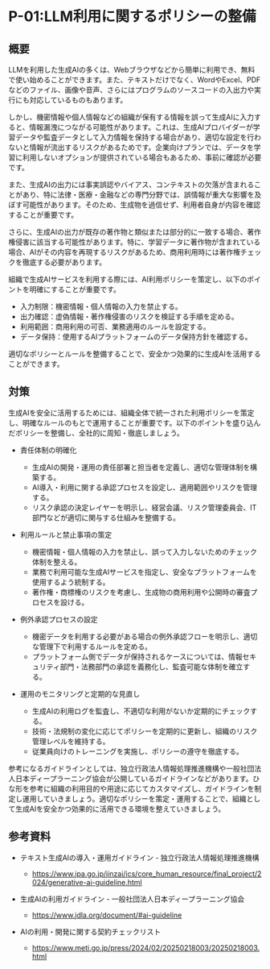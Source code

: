 # P-01:LLM利用に関するポリシーの整備
## 概要
LLMを利用した生成AIの多くは、Webブラウザなどから簡単に利用でき、無料で使い始めることができます。また、テキストだけでなく、WordやExcel、PDFなどのファイル、画像や音声、さらにはプログラムのソースコードの入出力や実行にも対応しているものもあります。

しかし、機密情報や個人情報などの組織が保有する情報を誤って生成AIに入力すると、情報漏洩につながる可能性があります。これは、生成AIプロバイダーが学習データや監査データとして入力情報を保持する場合があり、適切な設定を行わないと情報が流出するリスクがあるためです。企業向けプランでは、データを学習に利用しないオプションが提供されている場合もあるため、事前に確認が必要です。

また、生成AIの出力には事実誤認やバイアス、コンテキストの欠落が含まれることがあり、特に法律・医療・金融などの専門分野では、誤情報が重大な影響を及ぼす可能性があります。そのため、生成物を過信せず、利用者自身が内容を確認することが重要です。

さらに、生成AIの出力が既存の著作物と類似または部分的に一致する場合、著作権侵害に該当する可能性があります。特に、学習データに著作物が含まれている場合、AIがその内容を再現するリスクがあるため、商用利用時には著作権チェックを徹底する必要があります。

組織で生成AIサービスを利用する際には、AI利用ポリシーを策定し、以下のポイントを明確にすることが重要です。

* 入力制限：機密情報・個人情報の入力を禁止する。
* 出力確認：虚偽情報・著作権侵害のリスクを検証する手順を定める。
* 利用範囲：商用利用の可否、業務適用のルールを設定する。
* データ保持：使用するAIプラットフォームのデータ保持方針を確認する。

適切なポリシーとルールを整備することで、安全かつ効果的に生成AIを活用することができます。

## 対策
生成AIを安全に活用するためには、組織全体で統一された利用ポリシーを策定し、明確なルールのもとで運用することが重要です。以下のポイントを盛り込んだポリシーを整備し、全社的に周知・徹底しましょう。  

* 責任体制の明確化  
    - 生成AIの開発・運用の責任部署と担当者を定義し、適切な管理体制を構築する。  
    - AI導入・利用に関する承認プロセスを設定し、適用範囲やリスクを管理する。  
    - リスク承認の決定レイヤーを明示し、経営会議、リスク管理委員会、IT部門などが適切に関与する仕組みを整備する。  

 * 利用ルールと禁止事項の策定  
    - 機密情報・個人情報の入力を禁止し、誤って入力しないためのチェック体制を整える。  
    - 業務で利用可能な生成AIサービスを指定し、安全なプラットフォームを使用するよう統制する。  
    - 著作権・商標権のリスクを考慮し、生成物の商用利用や公開時の審査プロセスを設ける。  

* 例外承認プロセスの設定  
    - 機密データを利用する必要がある場合の例外承認フローを明示し、適切な管理下で利用するルールを定める。  
    - プラットフォーム側でデータが保持されるケースについては、情報セキュリティ部門・法務部門の承認を義務化し、監査可能な体制を確立する。  

 * 運用のモニタリングと定期的な見直し  
    - 生成AIの利用ログを監査し、不適切な利用がないか定期的にチェックする。  
    - 技術・法規制の変化に応じてポリシーを定期的に更新し、組織のリスク管理レベルを維持する。  
    - 従業員向けのトレーニングを実施し、ポリシーの遵守を徹底する。  


参考になるガイドラインとしては、独立行政法人情報処理推進機構や一般社団法人日本ディープラーニング協会が公開しているガイドラインなどがあります。ひな形を参考に組織の利用目的や用途に応じてカスタマイズし、ガイドラインを制定し運用していきましょう。適切なポリシーを策定・運用することで、組織として生成AIを安全かつ効果的に活用できる環境を整えていきましょう。


## 参考資料
* テキスト生成AIの導入・運用ガイドライン - 独立行政法人情報処理推進機構
    * https://www.ipa.go.jp/jinzai/ics/core_human_resource/final_project/2024/generative-ai-guideline.html
  
* 生成AIの利用ガイドライン - 一般社団法人日本ディープラーニング協会
    * https://www.jdla.org/document/#ai-guideline

* AIの利用・開発に関する契約チェックリスト
    * https://www.meti.go.jp/press/2024/02/20250218003/20250218003.html
